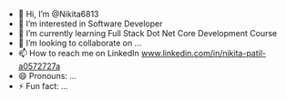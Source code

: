- 👋 Hi, I’m @Nikita6813
- 👀 I’m interested in Software Developer
- 🌱 I’m currently learning Full Stack Dot Net Core Development Course
- 💞️ I’m looking to collaborate on ...
- 📫 How to reach me on LinkedIn www.linkedin.com/in/nikita-patil-a0572727a
- 😄 Pronouns: ...
- ⚡ Fun fact: ...

<!---
Nikita6813/Nikita6813 is a ✨ special ✨ repository because its `README.md` (this file) appears on your GitHub profile.
You can click the Preview link to take a look at your changes.
--->
